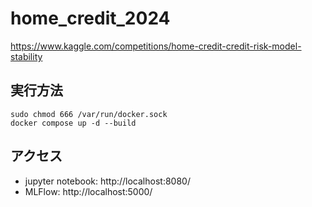 # home_credit_2024

https://www.kaggle.com/competitions/home-credit-credit-risk-model-stability


## 実行方法
~~~
sudo chmod 666 /var/run/docker.sock
docker compose up -d --build
~~~

## アクセス
- jupyter notebook: http://localhost:8080/
- MLFlow: http://localhost:5000/